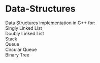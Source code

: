 # Data-Structures
Data Structures implementation in C++ for:
<br>
Singly Linked List
<br>
Doubly Linked List
<br>
Stack
<br>
Queue
<br>
Circular Queue
<br>
Binary Tree 
<br>
